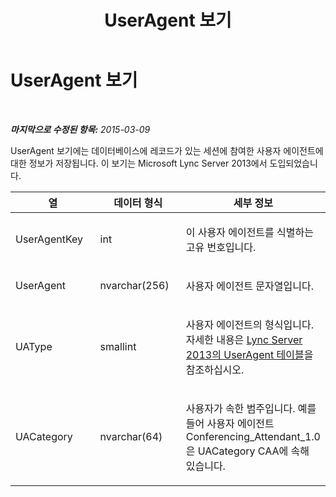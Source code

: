 ﻿---
title: UserAgent 보기
TOCTitle: UserAgent 보기
ms:assetid: b986f76f-f16e-4e5e-96cb-6e8f7f9b42ee
ms:mtpsurl: https://technet.microsoft.com/ko-kr/library/JJ721862(v=OCS.15)
ms:contentKeyID: 49885945
ms.date: 08/10/2015
mtps_version: v=OCS.15
ms.translationtype: HT
---

# UserAgent 보기

 

_**마지막으로 수정된 항목:** 2015-03-09_

UserAgent 보기에는 데이터베이스에 레코드가 있는 세션에 참여한 사용자 에이전트에 대한 정보가 저장됩니다. 이 보기는 Microsoft Lync Server 2013에서 도입되었습니다.


<table>
<colgroup>
<col style="width: 33%" />
<col style="width: 33%" />
<col style="width: 33%" />
</colgroup>
<thead>
<tr class="header">
<th>열</th>
<th>데이터 형식</th>
<th>세부 정보</th>
</tr>
</thead>
<tbody>
<tr class="odd">
<td><p>UserAgentKey</p></td>
<td><p>int</p></td>
<td><p>이 사용자 에이전트를 식별하는 고유 번호입니다.</p></td>
</tr>
<tr class="even">
<td><p>UserAgent</p></td>
<td><p>nvarchar(256)</p></td>
<td><p>사용자 에이전트 문자열입니다.</p></td>
</tr>
<tr class="odd">
<td><p>UAType</p></td>
<td><p>smallint</p></td>
<td><p>사용자 에이전트의 형식입니다. 자세한 내용은 <a href="lync-server-2013-useragent-table.md">Lync Server 2013의 UserAgent 테이블</a>을 참조하십시오.</p></td>
</tr>
<tr class="even">
<td><p>UACategory</p></td>
<td><p>nvarchar(64)</p></td>
<td><p>사용자가 속한 범주입니다. 예를 들어 사용자 에이전트 Conferencing_Attendant_1.0은 UACategory CAA에 속해 있습니다.</p></td>
</tr>
</tbody>
</table>


